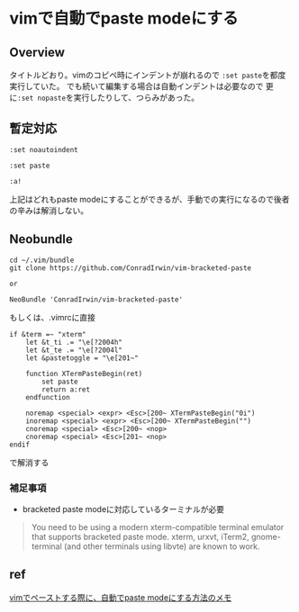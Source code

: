 # vimで自動でpaste modeにする

## Overview
タイトルどおり。vimのコピペ時にインデントが崩れるので
`:set paste`を都度実行していた。
でも続いて編集する場合は自動インデントは必要なので
更に`:set nopaste`を実行したりして、つらみがあった。

## 暫定対応
```
:set noautoindent
```

```
:set paste
```

```
:a!
```

上記はどれもpaste modeにすることができるが、手動での実行になるので後者の辛みは解消しない。

## Neobundle
```
cd ~/.vim/bundle
git clone https://github.com/ConradIrwin/vim-bracketed-paste

or

NeoBundle 'ConradIrwin/vim-bracketed-paste'
```
もしくは、.vimrcに直接
```
if &term =~ "xterm"
    let &t_ti .= "\e[?2004h"
    let &t_te .= "\e[?2004l"
    let &pastetoggle = "\e[201~"

    function XTermPasteBegin(ret)
        set paste
        return a:ret
    endfunction

    noremap <special> <expr> <Esc>[200~ XTermPasteBegin("0i")
    inoremap <special> <expr> <Esc>[200~ XTermPasteBegin("")
    cnoremap <special> <Esc>[200~ <nop>
    cnoremap <special> <Esc>[201~ <nop>
endif
```
で解消する

### 補足事項
- bracketed paste modeに対応しているターミナルが必要

>You need to be using a modern xterm-compatible terminal emulator that supports bracketed paste mode. xterm, urxvt, iTerm2, gnome-terminal (and other terminals using libvte) are known to work.

## ref
[vimでペーストする際に、自動でpaste modeにする方法のメモ](https://qiita.com/ryoff/items/ad34584e41425362453e)
